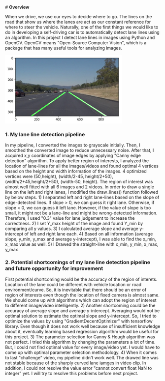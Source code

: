 \# **Overview**

When we drive, we use our eyes to decide where to go.  The lines on the road that show us where the lanes are act as our constant reference for where to steer the vehicle.  Naturally, one of the first things we would like to do in developing a self-driving car is to automatically detect lane lines using an algorithm. In this project I detect lane lines in images using Python and OpenCV.  OpenCV means "Open-Source Computer Vision", which is a package that has many useful tools for analyzing images.  

![image#1](https://github.com/KHKANG36/Lane-Lines-Finding-Project/blob/master/examples/Test_image1.png)
### 1. My lane line detection pipeline
In my pipeline, I converted the images to grayscale initially. Then, I smoothed the converted image to reduce unnecessary noise. After that, I acquired x,y coordinates of image edges by applying "Canny edge detection" algorithm. To apply better region of interests, I analyzed the location of lane-lines for all the images/videos and found optimal 4 vertices based on the height and width information of the images. 4 optimized vertices were (50,height), (width/2-45, height/2+50), (width/2+45,height/2+50), (width-50, height). The region of interest was almost well fitted with all 6 images and 2 videos. In order to draw a single line on the left and right lanes, I modified the draw_lines() function followed by below steps. 1) I separated left and right lane-lines based on the slope of edge-detected lines. If slope > 0, we can guess it right lane. Otherwise, if slope < 0, we can guess it left lane. However, if the value of slope is too small, it might not be a lane-line and might be wrong-detected information. Therefore, I used "0.3" value for lane judgement to increase the correctness. 2) I set Y_max height of the image and found Y_min by comparing all y values. 3) I calculated average slope and average y-intercept of left and right lane each. 4) Based on all information (average slope, y_min, y_max and average y-intercept), I was able to find the x_min, x_max value as well. 5) I Drawed the straight-line with x_min, y_min, x_max, y_max

### 2. Potential shortcomings of my lane line detection pipeline and future opportunity for improvement
First potential shortcoming would be the accuracy of the region of interets. Location of the lane could be different with vehicle location or road environment/curve. So, it is inevitable that there should be an error of region of interests even though the location of fixed camera is almost same. We should come up with algorithms which can adopt the region of interest to different image/video intelligently. 2) Another shortcoming could be the accuracy of average slope and average y-intercept. Averaging would not be optimal solution to estimate the optimal slope and y-intercept. So, I tried to optimize the values by using "GradientDecentOptimizer" with tensorflow library. Even though it does not work well because of insufficient knowledge about it, eventually learning based regression algorithm would be useful for this project. 3) The parameter selection for Canny & Hough algorithm was not perfect. I tried this algorithm by changing the parameters a lot of time. But, I could not find optimal value for every image/video yet. I would have to come up with optimal parameter selection methodology. 4) When it comes to last "challenge" video, my pipeline didn't work well. The drawed line was not stable because of the sharply curved lane iamges in video clip. In addition, I could not resolve the value error "cannot convert float NaN to integer" yet. I will try to resolve this problems before next project.

